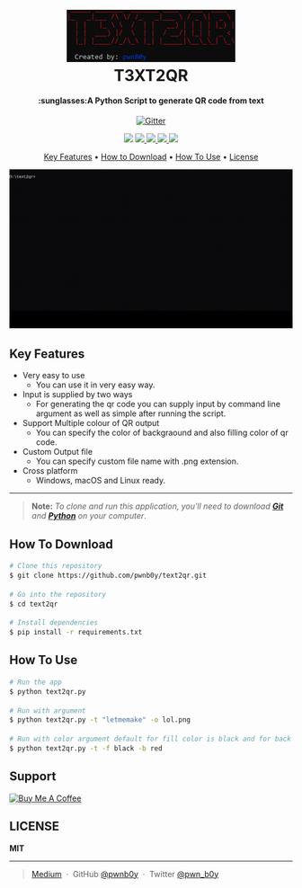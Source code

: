 
<h1 align="center">
  <br>
  <a href="http://www.amitmerchant.com/electron-markdownify"><img src="Images/logo.png" alt="logo" width="300"></a>
  <br>
  T3XT2QR
  <br>
</h1>

<h4 align="center">:sunglasses:A Python Script to generate QR code from text</h4>

<p align="center">
  <a href="https://www.python.org/">
    <img src="https://forthebadge.com/images/badges/made-with-python.svg"
         alt="Gitter">
  </a>
  </p>
  <p align="center">
  <a href="https://github.com/pwnb0y/text2qr/blob/main/LICENSE"><img src="https://badgen.net/pypi/license/pip/"></a>
  <a href="https://twitter.com/pwn_b0y">
      <img src="https://badgen.net/badge/icon/twitter?icon=twitter&label">
  </a>
  <a href="https://www.linkedin.com/in/vickyaryan/">
    <img src="https://badgen.net/badge/icon/linkedin?icon=linkedin&label">
  </a>
   </a>
  <a href="https://pwnb0y.medium.com/">
    <img src="https://badgen.net/badge/icon/medium?icon=medium&label">
  </a>
   <a href="">
    <img src="https://img.shields.io/github/release/Naereen/StrapDown.js.svg">
  </a>
</p>

<p align="center">
  <a href="#key-features">Key Features</a> •
   <a href="#how-to-download">How to Download</a> •
  <a href="#how-to-use">How To Use</a> •
  <a href="#license">License</a>
</p>

![screenshot](Images/help.gif)

## Key Features

* Very easy to use
  - You can use it in very easy way.
* Input is supplied by two ways
  - For generating the qr code you can supply input by command line argument as well as simple after running the script.
* Support Multiple colour of QR output
  - You can specify the color of backgraound and also filling color of qr code.
* Custom Output file
  - You can specify custom file name with .png extension.
* Cross platform
   - Windows, macOS and Linux ready.
---
> **Note:** 
> _To clone and run this application, you'll need to download **[Git](https://git-scm.com)** and **[Python](https://python.org/)** on your computer_.  
## How To Download

```bash
# Clone this repository
$ git clone https://github.com/pwnb0y/text2qr.git

# Go into the repository
$ cd text2qr

# Install dependencies
$ pip install -r requirements.txt
```

## How To Use

```bash
# Run the app
$ python text2qr.py

# Run with argument
$ python text2qr.py -t "letmemake" -o lol.png

# Run with color argument default for fill color is black and for back is white
$ python text2qr.py -t -f black -b red

```

## Support

<a href="https://www.buymeacoffee.com/pwnb0y" target="blank"><img src="https://www.buymeacoffee.com/assets/img/custom_images/purple_img.png" alt="Buy Me A Coffee" style="height: 41px !important;width: 174px !important;box-shadow: 0px 3px 2px 0px rgba(190, 190, 190, 0.5) !important;-webkit-box-shadow: 0px 3px 2px 0px rgba(190, 190, 190, 0.5) !important;" ></a>

## LICENSE
**MIT**

---

> [Medium](https://pwnb0y.medium.com) &nbsp;&middot;&nbsp;
> GitHub [@pwnb0y](https://github.com/pwnb0y) &nbsp;&middot;&nbsp;
> Twitter [@pwn_b0y](https://twitter.com/pwn_b0y)


